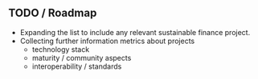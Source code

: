 ## TODO / Roadmap

* Expanding the list to include any relevant sustainable finance project.
* Collecting further information metrics about projects
  * technology stack
  * maturity / community aspects
  * interoperability / standards

